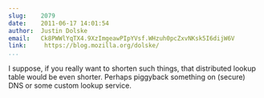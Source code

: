 ```yaml
---
slug:    2079
date:    2011-06-17 14:01:54
author:  Justin Dolske
email:   Ck8PWWlYqTX4.9XzImgeawPIpYVsf.WHzuh0pcZxvNKsk5I6dijW6V
link:     https://blog.mozilla.org/dolske/
...
```


I suppose, if you really want to shorten such things, that distributed
lookup table would be even shorter. Perhaps piggyback something on
(secure) DNS or some custom lookup service.
